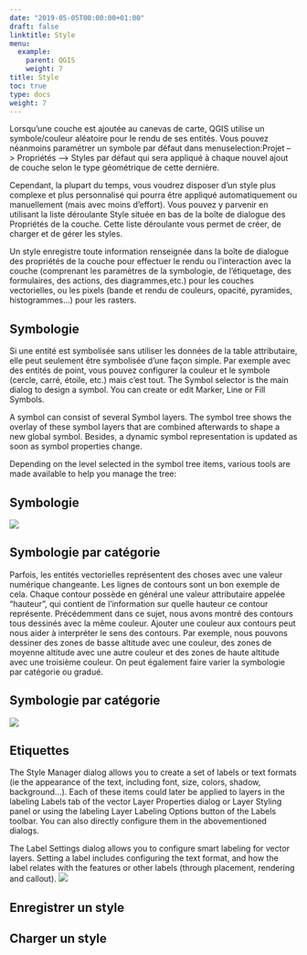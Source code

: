 ```yaml
---
date: "2019-05-05T00:00:00+01:00"
draft: false
linktitle: Style
menu:
  example:
    parent: QGIS
    weight: 7
title: Style
toc: true
type: docs
weight: 7
---
```


Lorsqu’une couche est ajoutée au canevas de carte, QGIS utilise un symbole/couleur aléatoire pour le rendu de ses entités. Vous pouvez néanmoins paramétrer un symbole par défaut dans menuselection:Projet –> Propriétés –> Styles par défaut qui sera appliqué à chaque nouvel ajout de couche selon le type géométrique de cette dernière.

Cependant, la plupart du temps, vous voudrez disposer d’un style plus complexe et plus personnalisé qui pourra être appliqué automatiquement ou manuellement (mais avec moins d’effort). Vous pouvez y parvenir en utilisant la liste déroulante Style située en bas de la boîte de dialogue des Propriétés de la couche. Cette liste déroulante vous permet de créer, de charger et de gérer les styles.

Un style enregistre toute information renseignée dans la boîte de dialogue des propriétés de la couche pour effectuer le rendu ou l’interaction avec la couche (comprenant les paramètres de la symbologie, de l’étiquetage, des formulaires, des actions, des diagrammes,etc.) pour les couches vectorielles, ou les pixels (bande et rendu de couleurs, opacité, pyramides, histogrammes…) pour les rasters.


## Symbologie
Si une entité est symbolisée sans utiliser les données de la table attributaire, elle peut seulement être symbolisée d’une façon simple. Par exemple avec des entités de point, vous pouvez configurer la couleur et le symbole (cercle, carré, étoile, etc.) mais c’est tout. 
The Symbol selector is the main dialog to design a symbol. You can create or edit Marker, Line or Fill Symbols.

A symbol can consist of several Symbol layers. The symbol tree shows the overlay of these symbol layers that are combined afterwards to shape a new global symbol. Besides, a dynamic symbol representation is updated as soon as symbol properties change.

Depending on the level selected in the symbol tree items, various tools are made available to help you manage the tree:



## Symbologie

![](/img/gif/symbologie.gif)

## Symbologie par catégorie
Parfois, les entités vectorielles représentent des choses avec une valeur numérique changeante. Les lignes de contours sont un bon exemple de cela. Chaque contour possède en général une valeur attributaire appelée “hauteur”, qui contient de l’information sur quelle hauteur ce contour représente. Précédemment dans ce sujet, nous avons montré des contours tous dessinés avec la même couleur. Ajouter une couleur aux contours peut nous aider à interpréter le sens des contours. Par exemple, nous pouvons dessiner des zones de basse altitude avec une couleur, des zones de moyenne altitude avec une autre couleur et des zones de haute altitude avec une troisième couleur.
On peut également faire varier la symbologie par catégorie ou gradué.

## Symbologie par catégorie

![](/img/gif/symbologie_categorie.gif)




## Etiquettes

The Style Manager dialog allows you to create a set of labels or text formats (ie the appearance of the text, including font, size, colors, shadow, background…). Each of these items could later be applied to layers in the labeling Labels tab of the vector Layer Properties dialog or Layer Styling panel or using the labeling Layer Labeling Options button of the Labels toolbar. You can also directly configure them in the abovementioned dialogs.

The Label Settings dialog allows you to configure smart labeling for vector layers. Setting a label includes configuring the text format, and how the label relates with the features or other labels (through placement, rendering and callout).
![](/img/gif/etiquette.gif)


## Enregistrer un style

## Charger un style
